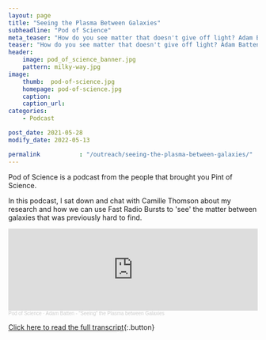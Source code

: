 ```yaml
---
layout: page
title: "Seeing the Plasma Between Galaxies"
subheadline: "Pod of Science"
meta_teaser: "How do you see matter that doesn't give off light? Adam Batten is using FRBs to help him out. What are FRBs? Why is Australia a great place to study them? Tune in to find out!"
teaser: "How do you see matter that doesn't give off light? Adam Batten is using FRBs to help him out. What are FRBs? Why is Australia a great place to study them? Tune in to find out!"
header:
    image: pod_of_science_banner.jpg
    pattern: milky-way.jpg
image:
    thumb:  pod-of-science.jpg
    homepage: pod-of-science.jpg
    caption:
    caption_url:
categories:
    - Podcast

post_date: 2021-05-28
modify_date: 2022-05-13

permalink           : "/outreach/seeing-the-plasma-between-galaxies/"
---
```


Pod of Science is a podcast from the people that brought you Pint of Science.

In this podcast, I sat down and chat with Camille Thomson about my research and how we can use Fast Radio Bursts to 'see' the matter between galaxies that was previously hard to find. 
 

<iframe width="100%" height="166" scrolling="no" frameborder="no" allow="autoplay" src="https://w.soundcloud.com/player/?url=https%3A//api.soundcloud.com/tracks/1056588904&color=%23ff5500&auto_play=false&hide_related=false&show_comments=true&show_user=true&show_reposts=false&show_teaser=true"></iframe><div style="font-size: 10px; color: #cccccc;line-break: anywhere;word-break: normal;overflow: hidden;white-space: nowrap;text-overflow: ellipsis; font-family: Interstate,Lucida Grande,Lucida Sans Unicode,Lucida Sans,Garuda,Verdana,Tahoma,sans-serif;font-weight: 100;"><a href="https://soundcloud.com/user-307180657" title="Pod of Science" target="_blank" style="color: #cccccc; text-decoration: none;">Pod of Science</a> · <a href="https://soundcloud.com/user-307180657/adam-batten-seeing-the-plasma-between-galaxies" title="Adam Batten - &quot;Seeing&quot; the Plasma between Galaxies" target="_blank" style="color: #cccccc; text-decoration: none;">Adam Batten - &quot;Seeing&quot; the Plasma between Galaxies</a></div>

[Click here to read the full transcript](https://pintofscience.com.au/podcast-and-video/pod-of-science/seeing-the-plasma-between-galaxies/){:.button}
